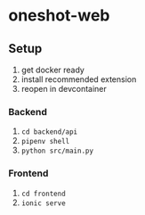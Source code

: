 # oneshot-web

## Setup

1. get docker ready
1. install recommended extension
1. reopen in devcontainer

### Backend

1. `cd backend/api`
1. `pipenv shell`
1. `python src/main.py`

### Frontend

1. `cd frontend`
1. `ionic serve`
